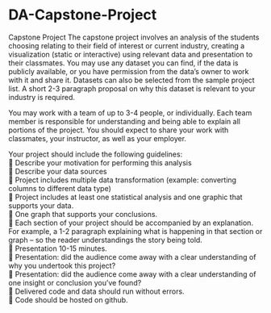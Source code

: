 # DA-Capstone-Project

Capstone Project
The capstone project involves an analysis of the students choosing relating to their field of interest or current industry, creating a visualization (static or interactive) using
relevant data and presentation to their classmates. You may use any dataset you can find, if the data is publicly available, or you have permission from the data’s owner to
work with it and share it. Datasets can also be selected from the sample project list. A short 2-3 paragraph proposal on why this dataset is relevant to your industry is required.

You may work with a team of up to 3-4 people, or individually. Each team member is responsible for understanding and being able to explain all portions of the project.
You should expect to share your work with classmates, your instructor, as well as your employer.

Your project should include the following guidelines:<br>
 Describe your motivation for performing this analysis<br>
 Describe your data sources<br>
 Project includes multiple data transformation (example: converting columns to different data type)<br>
 Project includes at least one statistical analysis and one graphic that supports your data.<br>
 One graph that supports your conclusions.<br>
 Each section of your project should be accompanied by an explanation. For example, a 1-2 paragraph explaining what is happening in that section or graph – so the reader understandings the story being told.<br>
 Presentation 10-15 minutes.<br>
 Presentation: did the audience come away with a clear understanding of why you undertook this project?<br>
 Presentation: did the audience come away with a clear understanding of one insight or conclusion you’ve found?<br>
 Delivered code and data should run without errors.<br>
 Code should be hosted on github.<br>
